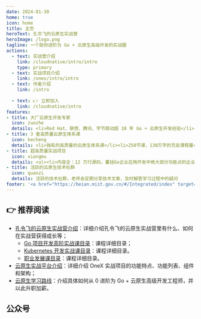 ```yaml
---
date: 2024-01-30
home: true
icon: home
title: 主页
heroText: 孔令飞的云原生实战营
heroImage: /logo.png
tagline: 一个助你进阶为 Go + 云原生高级开发的实战圈
actions:
  - text: 实战营介绍
    link: /cloudnative/intro/intro
    type: primary
  - text: 实战项目介绍
    link: /onex/intro/intro
  - text: 作者介绍
    link: /intro
    
  - text: 👉 立即加入
    link: /cloudnative/intro
features:
- title: 大厂云原生开发专家
  icon: zuozhe
  details: <li>Red Hat、联想、腾讯、字节跳动超 10 年 Go + 云原生开发经验</li><li>2 本书，4 套网课的技术课程写作经验</li><li>中国移动通信联合会专家级讲师</li><li>2023 年机械工业出版社新锐作者</li><li>多个国内外知名产品设计和开发经验</li><li>一个为写课敢于放弃头发的人</li>
- title: 3 套高质量云原生体系课
  icon: kecheng
  details: <li>独有的高质量的云原生体系课</li><li>250节课，130万字的充足课程量</li><li>Kubernetes 核心源码剖析</li><li>大量的实战案例和源码</li><li>职业发展辅导 + 面试辅导</li><li>不定期的视频直播分享</li><li>免费的 B 站视频课程</li>
- title: 超高质量实战项目
  icon: xiangmu
  details: <ul><li>内容全：12 万行源码，囊括Go企业应用开发中绝大部分功能点的企业级 Go 项目</li><li>质量高：项目代码规范、质量高、功能全、易扩展</li><li>模式全：命令式+声明式编程范式等</li><li>架构先进：微型 Kubernetes 架构</li><li>项目持续迭代：项目功能、质量会持续不断迭代</li><li>课程持续更新：项目配套的实战营课程，会不断更新、加餐</li></ul>
- title: 活跃的云原生技术社群
  icon: quanzi
  details: 活跃的技术社群，老师会定期分享技术文章，及时解答学习过程中的疑问
footer: '<a href="https://beian.miit.gov.cn/#/Integrated/index" target="_blank">备案号: 沪ICP备2022029946号-2</a >'
---
```


## 👉 推荐阅读 

- [孔令飞的云原生实战营介绍](/cloudnative/intro/intro)：详细介绍孔令飞的云原生实战营里有什么、如何在实战营获得成长等；
    - [Go 项目开发高阶实战课目录](/cloudnative/catalog/go)：课程详细目录；
    - [Kubernetes 开发实战课目录](/cloudnative/catalog/kubernetes)：课程详细目录。
    - [职业发展课目录](/cloudnative/catalog/career)：课程详细目录。
- [云原生实战平台介绍](/onex/intro/intro)：详细介绍 OneX 实战项目的功能特点、功能列表、组件和架构；
- [云原生学习路线](/learn/roadmap)：介绍具体如何从 0 进阶为 Go + 云原生高级开发工程师，并以此升职加薪。

## 公众号
